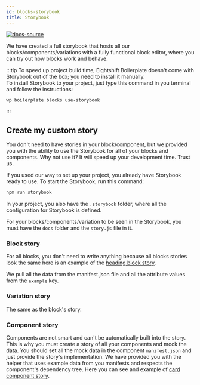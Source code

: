 ```yaml
---
id: blocks-storybook
title: Storybook
---
```


[![docs-source](https://img.shields.io/badge/source-eightshift--frontend--libs-yellow?style=for-the-badge&logo=javascript&labelColor=2a2a2a)](https://github.com/uandhgroup/eightshift-frontend-libs/tree/develop/blocks/init/src/Blocks/)

We have created a full storybook that hosts all our blocks/components/variations with a fully functional block editor, where you can try out how blocks work and behave.

:::tip
To speed up project build time, Eightshift Boilerplate doesn't come with Storybook out of the box; you need to install it manually.
<br />
To install Storybook to your project, just type this command in you terminal and follow the instructions:

```bash
wp boilerplate blocks use-storybook
```
:::

## Create my custom story

You don't need to have stories in your block/component, but we provided you with the ability to use the Storybook for all of your blocks and components. Why not use it? It will speed up your development time. Trust us.

If you used our way to set up your project, you already have Storybook ready to use. To start the Storybook, run this command:

```bash
npm run storybook
```

In your project, you also have the `.storybook` folder, where all the configuration for Storybook is defined.

For your blocks/components/variation to be seen in the Storybook, you must have the `docs` folder and the `story.js` file in it.

### Block story

For all blocks, you don't need to write anything because all blocks stories look the same here is an example of the [heading block story](https://github.com/uandhgroup/eightshift-frontend-libs/blob/develop/blocks/init/src/Blocks/custom/heading/docs/story.js).

We pull all the data from the manifest.json file and all the attribute values from the `example` key.

### Variation story

The same as the block's story.

### Component story

Components are not smart and can't be automatically built into the story. This is why you must create a story of all your components and mock the data.
You should set all the mock data in the component `manifest.json` and just provide the story's implementation. We have provided you with the helper that uses example data from you manifests and respects the component's dependency tree. Here you can see and example of [card component story](https://github.com/uandhgroup/eightshift-frontend-libs/blob/develop/blocks/init/src/Blocks/components/card/docs/story.js).
